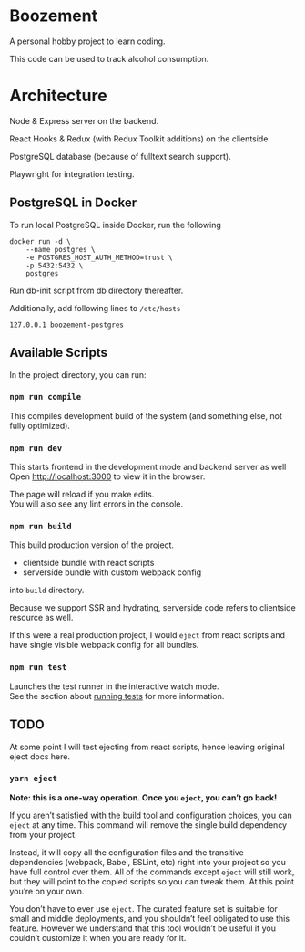 # Boozement

A personal hobby project to learn coding.

This code can be used to track alcohol consumption.

# Architecture

Node & Express server on the backend.

React Hooks & Redux (with Redux Toolkit additions) on the clientside. 

PostgreSQL database (because of fulltext search support).

Playwright for integration testing. 

## PostgreSQL in Docker

To run local PostgreSQL inside Docker, run the following

    docker run -d \
        --name postgres \
        -e POSTGRES_HOST_AUTH_METHOD=trust \
        -p 5432:5432 \
        postgres

Run db-init script from db directory thereafter.

Additionally, add following lines to `/etc/hosts`

    127.0.0.1 boozement-postgres

## Available Scripts

In the project directory, you can run:

### `npm run compile`

This compiles development build of the system (and something else, not fully optimized).

### `npm run dev`

This starts frontend in the development mode and backend server as well 
Open [http://localhost:3000](http://localhost:3000) to view it in the browser.

The page will reload if you make edits.<br />
You will also see any lint errors in the console.

### `npm run build`

This build production version of the project. 
 - clientside bundle with react scripts
 - serverside bundle with custom webpack config
 
into `build` directory.

Because we support SSR and hydrating, serverside code refers to clientside resource as well. 
 
If this were a real production project, I would `eject` from react scripts and have single visible webpack config for all bundles. 

### `npm run test`

Launches the test runner in the interactive watch mode.<br />
See the section about [running tests](https://facebook.github.io/create-react-app/docs/running-tests) for more information.

## TODO

At some point I will test ejecting from react scripts, hence leaving original eject docs here.

### `yarn eject`

**Note: this is a one-way operation. Once you `eject`, you can’t go back!**

If you aren’t satisfied with the build tool and configuration choices, you can `eject` at any time. This command will remove the single build dependency from your project.

Instead, it will copy all the configuration files and the transitive dependencies (webpack, Babel, ESLint, etc) right into your project so you have full control over them. All of the commands except `eject` will still work, but they will point to the copied scripts so you can tweak them. At this point you’re on your own.

You don’t have to ever use `eject`. The curated feature set is suitable for small and middle deployments, and you shouldn’t feel obligated to use this feature. However we understand that this tool wouldn’t be useful if you couldn’t customize it when you are ready for it.
